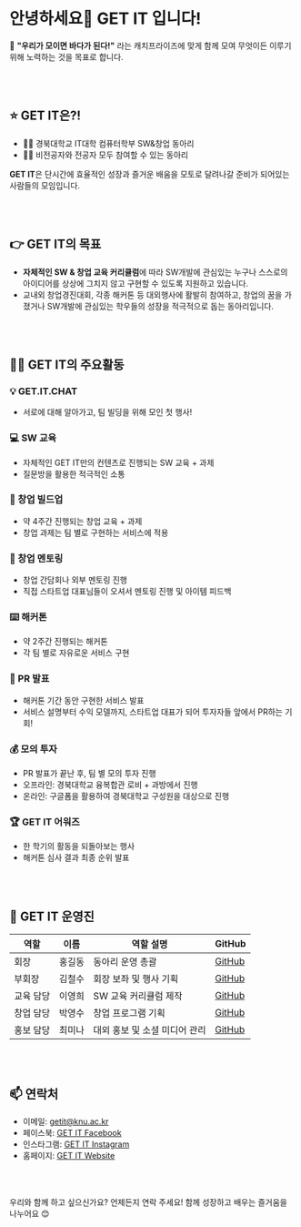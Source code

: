 # 안녕하세요👋 GET IT 입니다!

🌊 **"우리가 모이면 바다가 된다!"** 라는 캐치프라이즈에 맞게 함께 모여 무엇이든 이루기 위해 노력하는 것을 목표로 합니다.

</br></br>

## ⭐ GET IT은?!

- ✊🏻 경북대학교 IT대학 컴퓨터학부 SW&창업 동아리
- ✊🏻 비전공자와 전공자 모두 참여할 수 있는 동아리

**GET IT**은 단시간에 효율적인 성장과 즐거운 배움을 모토로 달려나갈 준비가 되어있는 사람들의 모임입니다.

</br></br>

## 👉 GET IT의 목표

- **자체적인 SW & 창업 교육 커리큘럼**에 따라 SW개발에 관심있는 누구나 스스로의 아이디어를 상상에 그치지 않고 구현할 수 있도록 지원하고 있습니다.
- 교내외 창업경진대회, 각종 해커톤 등 대외행사에 활발히 참여하고, 창업의 꿈을 가졌거나 SW개발에 관심있는 학우들의 성장을 적극적으로 돕는 동아리입니다.

</br></br>

## 🧑‍💻 GET IT의 주요활동

### 💡 GET.IT.CHAT
- 서로에 대해 알아가고, 팀 빌딩을 위해 모인 첫 행사!

### 💻 SW 교육
- 자체적인 GET IT만의 컨텐츠로 진행되는 SW 교육 + 과제
- 질문방을 활용한 적극적인 소통

### 🔐 창업 빌드업
- 약 4주간 진행되는 창업 교육 + 과제
- 창업 과제는 팀 별로 구현하는 서비스에 적용

### 💌 창업 멘토링
- 창업 간담회나 외부 멘토링 진행
- 직접 스타트업 대표님들이 오셔서 멘토링 진행 및 아이템 피드백

### ⌨️ 해커톤
- 약 2주간 진행되는 해커톤
- 각 팀 별로 자유로운 서비스 구현

### 🎉 PR 발표
- 해커톤 기간 동안 구현한 서비스 발표
- 서비스 설명부터 수익 모델까지, 스타트업 대표가 되어 투자자들 앞에서 PR하는 기회!

### 💰 모의 투자
- PR 발표가 끝난 후, 팀 별 모의 투자 진행
- 오프라인: 경북대학교 융복합관 로비 + 과방에서 진행
- 온라인: 구글폼을 활용하여 경북대학교 구성원을 대상으로 진행

### 🏆 GET IT 어워즈
- 한 학기의 활동을 되돌아보는 행사
- 해커톤 심사 결과 최종 순위 발표

</br></br>

## 🦄 GET IT 운영진

| 역할        | 이름  | 역할 설명               | GitHub                          |
| ----------- | ----- | ----------------------- | ------------------------------- |
| 회장        | 홍길동 | 동아리 운영 총괄       | [GitHub](https://github.com/honggildong) |
| 부회장      | 김철수 | 회장 보좌 및 행사 기획 | [GitHub](https://github.com/kimchulsoo) |
| 교육 담당   | 이영희 | SW 교육 커리큘럼 제작  | [GitHub](https://github.com/leeyounghee) |
| 창업 담당   | 박영수 | 창업 프로그램 기획     | [GitHub](https://github.com/parkyoungsoo) |
| 홍보 담당   | 최미나 | 대외 홍보 및 소셜 미디어 관리 | [GitHub](https://github.com/choemina) |

</br></br>

## 📫 연락처

- 이메일: getit@knu.ac.kr
- 페이스북: [GET IT Facebook](https://www.facebook.com/getitknu)
- 인스타그램: [GET IT Instagram](https://www.instagram.com/getitknu)
- 홈페이지: [GET IT Website](http://getit.knu.ac.kr)

</br></br>

우리와 함께 하고 싶으신가요? 언제든지 연락 주세요! 함께 성장하고 배우는 즐거움을 나누어요 😊
